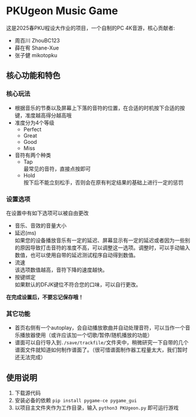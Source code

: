 # PKUgeon Music Game

这是2025春PKU程设大作业的项目，一个自制的PC 4K音游，核心贡献者:
- 周百川 ZhouBC123
- 薛在宥 Shane-Xue
- 张子健 mikotopku

## 核心功能和特色

### 核心玩法

- 根据音乐的节奏以及屏幕上下落的音符的位置，在合适的时机按下合适的按键，准度越高得分越高哦
- 准度分为4个等级
  - Perfect
  - Great
  - Good
  - Miss
- 音符有两个种类
  - Tap\
    最常见的音符，直接点按即可
  - Hold\
    按下后不能立刻松手，否则会在原有判定结果的基础上进行一定的惩罚

### 设置选项

在设置中有如下选项可以被自由更改
- 音乐、音效的音量大小
- 延迟(ms)\
  如果您的设备播放音乐有一定的延迟、屏幕显示有一定的延迟或者因为一些别的原因导致打击音符的准度不高，可以调整这一选项。调整时，可以手动输入数值，也可以使用自带的延迟测试程序自动得到数值。
- 流速\
  该选项数值越高，音符下降的速度越快。
- 按键绑定\
  如果默认的DFJK键位不符合您的口味，可以自行更改。

**在完成设置后，不要忘记保存哦！**

### 其它功能

- 首页右侧有一个autoplay，会自动播放歌曲并自动处理音符，可以当作一个音乐播放器使用（或许应该加一个切歌/暂停/随机播放的功能）
- 谱面可以自行导入到```./save/trackfile/```文件夹中，稍微研究一下自带的几个谱面文件就知道如何制作谱面了。（很可惜谱面制作器工程量太大，我们暂时还无法完成）

## 使用说明

1. 下载源代码
2. 安装必备的依赖
   ```pip install pygame-ce pygame_gui ```
3. 以项目主文件夹作为工作目录，输入
   ```python3 PKUgeon.py```
   即可运行游戏
